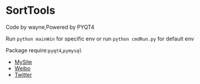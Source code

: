 # SortTools

Code by wayne,Powered by PYQT4

Run `python mainWin` for specific env or run `python cmdRun.py` for default env

Package require:`pyqt4`,`pymysql`
    

- [MySite](http://waynehfut.github.io) 
- [Weibo](http://waynehfut.weibo.com) 
- [Twitter](http://waynehfut.github.io)